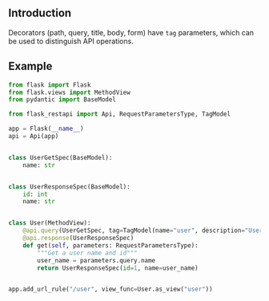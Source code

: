 ## Introduction
Decorators (path, query, title, body, form) have `tag` parameters, which can be used to distinguish API operations.

## Example
```python hl_lines="5 21"
from flask import Flask
from flask.views import MethodView
from pydantic import BaseModel

from flask_restapi import Api, RequestParametersType, TagModel

app = Flask(__name__)
api = Api(app)


class UserGetSpec(BaseModel):
    name: str


class UserResponseSpec(BaseModel):
    id: int
    name: str


class User(MethodView):
    @api.query(UserGetSpec, tag=TagModel(name="user", description="User tag"))
    @api.response(UserResponseSpec)
    def get(self, parameters: RequestParametersType):
        """Get a user name and id"""
        user_name = parameters.query.name
        return UserResponseSpec(id=1, name=user_name)


app.add_url_rule("/user", view_func=User.as_view("user"))
```

